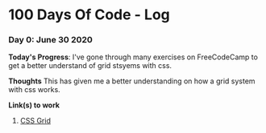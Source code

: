 # 100 Days Of Code - Log

### Day 0: June 30 2020

**Today's Progress**: I've gone through many exercises on FreeCodeCamp to get a better understand of grid stsyems with css.

**Thoughts** This has given me a better understanding on how a grid system with css works.

**Link(s) to work**
1. [CSS Grid](https://www.freecodecamp.org/learn/responsive-web-design/css-grid/)

